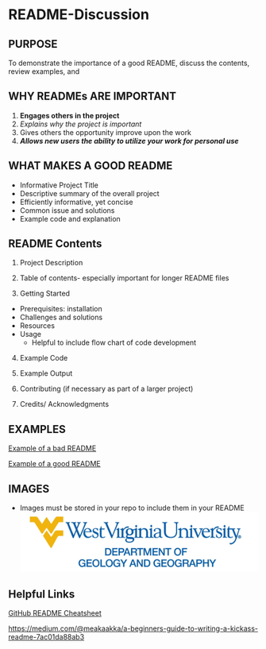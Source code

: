# README-Discussion

## PURPOSE
To demonstrate the importance of a good README, discuss the contents, review examples, and 

## WHY READMEs ARE IMPORTANT
1. **Engages others in the project**
2. *Explains why the project is important*
3. Gives others the opportunity improve upon the work
4. **_Allows new users the ability to utilize your work for personal use_**

## WHAT MAKES A GOOD README
- Informative Project Title
- Descriptive summary of the overall project
- Efficiently informative, yet concise
- Common issue and solutions
- Example code and explanation 

## README Contents
1. Project Description

2. Table of contents- especially important for longer README files 

3. Getting Started 
- Prerequisites: installation
- Challenges and solutions
- Resources
- Usage
  - Helpful to include flow chart of code development
   
4. Example Code

5. Example Output 

6. Contributing (if necessary as part of a larger project)

7. Credits/ Acknowledgments 

## EXAMPLES
[Example of a bad README](https://github.com/sinwar/flaskr)

[Example of a good README](https://github.com/sindresorhus/pageres)

## IMAGES
- Images must be stored in your repo to include them in your README
![alt text](https://github.com/caseybn/README-Discussion/blob/master/G%26G.jpg)

## Helpful Links
[GitHub README Cheatsheet](https://github.com/adam-p/markdown-here/wiki/Markdown-Cheatsheet)

https://medium.com/@meakaakka/a-beginners-guide-to-writing-a-kickass-readme-7ac01da88ab3

